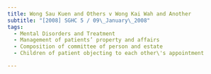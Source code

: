 ```yaml
---
title: Wong Sau Kuen and Others v Wong Kai Wah and Another 
subtitle: "[2008] SGHC 5 / 09\_January\_2008"
tags:
  - Mental Disorders and Treatment
  - Management of patients’ property and affairs
  - Composition of committee of person and estate
  - Children of patient objecting to each other\'s appointment

---
```


